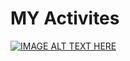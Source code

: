 # MY Activites

[![IMAGE ALT TEXT HERE](https://bacdillon.github.io/MY-activities...../blob/main/img/project%20gallery.jpg)](https://bacdillon.github.io/MY-activities...../)
